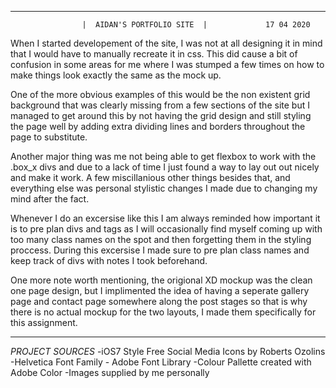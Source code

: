 -----------------------------------------------------------------------
                    |  AIDAN'S PORTFOLIO SITE  |             17 04 2020

When I started developement of the site, I was not at all designing it
in mind that I would have to manually recreate it in css. This did 
cause a bit of confusion in some areas for me where I was stumped a few 
times on how to make things look exactly the same as the mock up.

One of the more obvious examples of this would be the non existent grid
background that was clearly missing from a few sections of the site but
I managed to get around this by not having the grid design and still
styling the page well by adding extra dividing lines and borders
throughout the page to substitute.

Another major thing was me not being able to get flexbox to work with 
the .box_x divs and due to a lack of time I just found a way to lay out 
out nicely and make it work. A few miscillanious other things besides 
that, and everything else was personal stylistic changes I made due to 
changing my mind after the fact.

Whenever I do an excersise like this I am always reminded how important 
it is to pre plan divs and tags as I will occasionally find myself 
coming up with too many class names on the spot and then forgetting 
them in the styling proccess. During this excersise I made sure to pre 
plan class names and keep track of divs with notes I took beforehand.

One more note worth mentioning, the origional XD mockup was the clean 
one page design, but I implimented the idea of having a seperate gallery 
page and contact page somewhere along the post stages so that is why 
there is no actual mockup for the two layouts, I made them specifically 
for this assignment.

-----------------------------------------------------------------------

*PROJECT SOURCES*
-iOS7 Style Free Social Media Icons by Roberts Ozolins
-Helvetica Font Family - Adobe Font Library
-Colour Pallette created with Adobe Color
-Images supplied by me personally